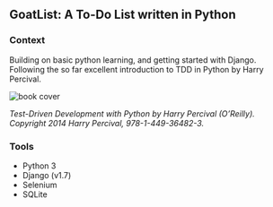 ## GoatList: A To-Do List written in Python

### Context

Building on basic python learning, and getting started with Django. Following the so far excellent introduction to TDD in Python by Harry Percival.

![book cover](http://akamaicovers.oreilly.com/images/0636920029533/cat.gif)

*Test-Driven Development with Python by Harry Percival (O’Reilly).*
*Copyright 2014 Harry Percival, 978-1-449-36482-3.*

### Tools

* Python 3
* Django (v1.7)
* Selenium
* SQLite
